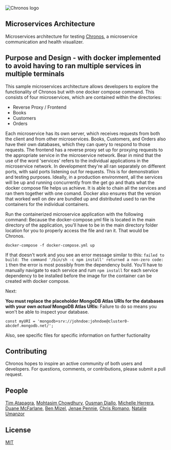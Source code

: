 ![Chronos logo](https://raw.githubusercontent.com/Chronos2-0/Chronos/master/app/assets/logo2.png)
## Microservices Architecture
Microservices architecture for testing [Chronos](https://github.com/oslabs-beta/Chronos), a microservice communication and health visualizer.

## Purpose and Design - with docker implemented to avoid having to ran multiple services in multiple terminals
This sample microservices architecture allows developers to explore the functionality of Chronos but with one docker compose command. This consists of four microservices, which are contained within the directories:
- Reverse Proxy / Frontend
- Books
- Customers
- Orders

Each microservice has its own server, which receives requests from both the client and from other microservices. Books, Customers, and Orders also have their own databases, which they can query to respond to those requests.
The frontend has a reverse proxy set up for proxying requests to the appropriate service in the microservice network. Bear in mind that the use of the word 'services' refers to the individual applications in the microservice network. In development they're all ran separately on different ports, with said ports listening out for requests. This is for demonstration and testing purposes. Ideally, in a production environment, all the services will be up and running concurrently from the get go and thats what the docker compose file helps us achieve. It is able to chain all the services and ran them together with one comand. Docker also ensures that the version that worked well on dev are bundled up and distributed used to ran the containers for the individual containers.


Run the containerized microservice application with the following command: Because the docker-compose.yml file is located in the main directory of the application, you'll have to be in the main directory folder location for you to properly access the file and ran it. That would be Chronos.

`docker-compose -f docker-compose.yml up`

If that doesn't work and you see an error message similar to this: `failed to build: The command '/bin/sh -c npm install' returned a non-zero code: 1` then the error is most possibly from the dependency build. You'll have to manually navigate to each service and rum `npm install` for each service dependency to be installed before the image for the container can be created with docker compose.

Next:

**You must replace the placeholder MongoDB Atlas URIs for the databases with your own _actual_ MongoDB Atlas URIs:** Failure to do so means you won't be able to inspect your database.

```
const myURI = 'mongodb+srv://johndoe:johndoe@cluster0-abcdef.mongodb.net/';
```
Also, see specific files for specific information on further fuctionality

## Contributing

Chronos hopes to inspire an active community of both users and developers. For questions, comments, or contributions, please submit a pull request.

## People

[Tim Atapagra](https://github.com/orgs/Chronos2-0/people/timpagra),
[Mohtasim Chowdhury](https://github.com/mohtasim317),
[Ousman Diallo](https://github.com/orgs/Chronos2-0/people/Dialloousman),
[Michelle Herrera](https://github.com/mesherrera),
[Duane McFarlane](https://github.com/Duane11003),
[Ben Mizel](https://github.com/orgs/Chronos2-0/people/ben-mizel),
[Jenae Pennie](https://github.com/orgs/Chronos2-0/people/jenaepen),
[Chris Romano](https://github.com/orgs/Chronos2-0/people/robicano22),
[Natalie Umanzor](https://github.com/nmczormick)

## License

  [MIT](LICENSE)

[npm-image]: https://img.shields.io/npm/v/chronos-microservice-debugger3.svg
[npm-url]: https://www.npmjs.com/package/chronos-microservice-debugger3
[downloads-image]: https://img.shields.io/npm/dm/chronos-microservice-debugger3.svg
[downloads-url]: https://npmjs.org/package/chronos-microservice-debugger3
